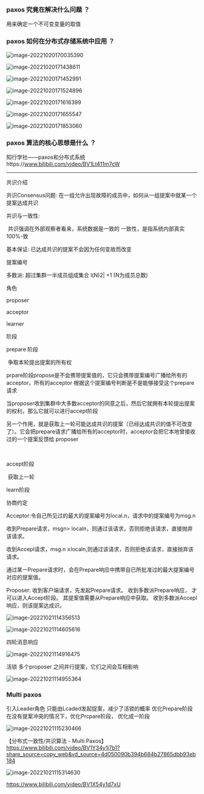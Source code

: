 ### paxos 究竟在解决什么问题 ？

用来确定一个不可变变量的取值



### paxos 如何在分布式存储系统中应用 ？

![image-20221020170035390](https://raw.githubusercontent.com/erdengk/picGo/main/img/202210201700506.png)

![image-20221020171438611](https://raw.githubusercontent.com/erdengk/picGo/main/img/202210201714663.png)





![image-20221020171452991](https://raw.githubusercontent.com/erdengk/picGo/main/img/202210201714036.png)



![image-20221020171524896](https://raw.githubusercontent.com/erdengk/picGo/main/img/202210201715951.png)

![image-20221020171616399](https://raw.githubusercontent.com/erdengk/picGo/main/img/202210201716459.png)

![image-20221020171655547](https://raw.githubusercontent.com/erdengk/picGo/main/img/202210201716584.png)



![image-20221020171853060](https://raw.githubusercontent.com/erdengk/picGo/main/img/202210201718083.png)



### paxos 算法的核心思想是什么 ？







知行学社——paxos和分布式系统https://www.bilibili.com/video/BV1Lt411m7cW





----

共识介绍

共识Consensus问题:
	在一组允许出现故障的成员中，如何从一组提案中就某一个提案达成共识

共识与一致性:

​	共识强调在外部观察者看来，系统数据是一致的
​	一致性，是指系统内部真实100%-致



基本保证:
	已达成共识的提案不会因为任何变故而改变

提案编号

多数派:
	超过集群一半成员组成集合
	l(N)2| +1 (N为成员总数)



角色

proposer

acceptor

learner



阶段

prepare 阶段	

​	争取本轮提出提案的所有权

​	prpare阶段propose是不会携带提案值的，它只会携带提案编号广播给所有的acceptor，所有的acceptor 根据这个提案编号判断是不是能够接受这个prepare请求

​	当proposer收到集群中大多数acceptor的同意之后，然后它就拥有本轮提出提案的权利，那么它就可以进行accept阶段

​	另一个作用，就是获取上一轮可能达成共识的提案（已经达成共识的值不可改变了）。它会把prepare请求广播给所有的acceptor时，acceptor会把它本地曾接收过的一个提案反馈给 proposer

​	

accept阶段

​	获取上一轮

learn阶段







协商约定

Acceptor:令自己所见过的最大的提案编号为local.n，请求中的提案编号为msg.n

收到Prepare请求，msgn> localn，则通过该请求，否则拒绝该请求，直接抛弃该请求。

收到Accepl请求，msg.n ≥localn,则通过该请求，否则拒绝该请求，直接抛弃该请求。

通过某一Prepare请求时，会在Prepare响应中携带自已所批准过的最大提案编号对应的提案值。

Proposer:
收到客户端请求，先发起Prepare请求。
收到多数派Prepare响应， 才可以进入Accept阶段。 其提案值需要从Prepare响应中获取。
收到多数派Accepl响应，则该提案达成识。





![image-20221021114356513](https://raw.githubusercontent.com/erdengk/picGo/main/img/202210211143545.png)



![image-20221021114605616](https://raw.githubusercontent.com/erdengk/picGo/main/img/202210211146652.png)





四轮消息响应

![image-20221021114916475](https://raw.githubusercontent.com/erdengk/picGo/main/img/202210211149502.png)





活锁 多个proposer 之间并行提案，它们之间会互相影响

![image-20221021114955364](https://raw.githubusercontent.com/erdengk/picGo/main/img/202210211149399.png)







### Multi paxos

引入Leader角色
	只能由Lcaded发起捉案，减少了活锁的概率
优化Prepare阶段
	在没有提案冲突的情况下，优化Prcpare阶段， 优化成一阶段







![image-20221021115230466](https://raw.githubusercontent.com/erdengk/picGo/main/img/202210211152500.png)



【分布式一致性/共识算法 - Multi Paxos】 https://www.bilibili.com/video/BV1Y34y1j7b1?share_source=copy_web&vd_source=4d050090b394b684b27865dbb93eb184



![image-20221021115314630](https://raw.githubusercontent.com/erdengk/picGo/main/img/202210211153657.png)





https://www.bilibili.com/video/BV1X54y1d7xU